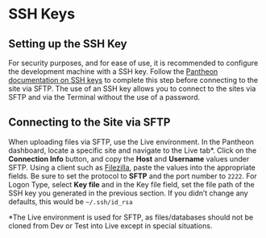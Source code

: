 # SSH Keys
## Setting up the SSH Key
For security purposes, and for ease of use, it is recommended to configure the development machine with a SSH key. Follow the [Pantheon documentation on SSH keys](https://pantheon.io/docs/ssh-keys) to complete this step before connecting to the site via SFTP.  The use of an SSH key allows you to connect to the sites via SFTP and via the Terminal without the use of a password.

## Connecting to the Site via SFTP
When uploading files via SFTP, use the Live environment. In the Pantheon dashboard, locate a specific site and navigate to the Live tab*. Click on the **Connection Info** button, and copy the **Host** and **Username** values under SFTP. Using a client such as [Filezilla](https://filezilla-project.org/), paste the values into the appropriate fields. Be sure to set the protocol to **SFTP** and the port number to `2222`.  For Logon Type, select **Key file** and in the Key file field, set the file path of the SSH key you generated in the previous section. If you didn’t change any defaults, this would be `~/.ssh/id_rsa`

*The Live environment is used for SFTP, as files/databases should not be cloned from Dev or Test into Live except in special situations.